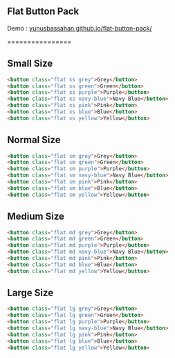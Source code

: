 ## Flat Button Pack

Demo : [yunusbassahan.github.io/flat-button-pack/](http://yunusbassahan.github.io/flat-button-pack/)

================

## Small Size

```html
<button class="flat xs grey">Grey</button>
<button class="flat xs green">Green</button>
<button class="flat xs purple">Purple</button>
<button class="flat xs navy-blue">Navy Blue</button>
<button class="flat xs pink">Pink</button>
<button class="flat xs blue">Blue</button>
<button class="flat xs yellow">Yellow</button>
```

## Normal Size

```html
<button class="flat sm grey">Grey</button>
<button class="flat sm green">Green</button>
<button class="flat sm purple">Purple</button>
<button class="flat sm navy-blue">Navy Blue</button>
<button class="flat sm pink">Pink</button>
<button class="flat sm blue">Blue</button>
<button class="flat sm yellow">Yellow</button>
```

## Medium Size

```html
<button class="flat md grey">Grey</button>
<button class="flat md green">Green</button>
<button class="flat md purple">Purple</button>
<button class="flat md navy-blue">Navy Blue</button>
<button class="flat md pink">Pink</button>
<button class="flat md blue">Blue</button>
<button class="flat md yellow">Yellow</button>
```

## Large Size

```html
<button class="flat lg grey">Grey</button>
<button class="flat lg green">Green</button>
<button class="flat lg purple">Purple</button>
<button class="flat lg navy-blue">Navy Blue</button>
<button class="flat lg pink">Pink</button>
<button class="flat lg blue">Blue</button>
<button class="flat lg yellow">Yellow</button>
```
